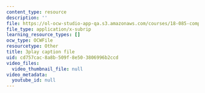 ```yaml
---
content_type: resource
description: ''
file: https://ol-ocw-studio-app-qa.s3.amazonaws.com/courses/18-085-computational-science-and-engineering-i-fall-2008/cd757cac8a8b509f8e503806996b2ccd_oZnCOIbesiA.vtt
file_type: application/x-subrip
learning_resource_types: []
ocw_type: OCWFile
resourcetype: Other
title: 3play caption file
uid: cd757cac-8a8b-509f-8e50-3806996b2ccd
video_files:
  video_thumbnail_file: null
video_metadata:
  youtube_id: null
---
```

